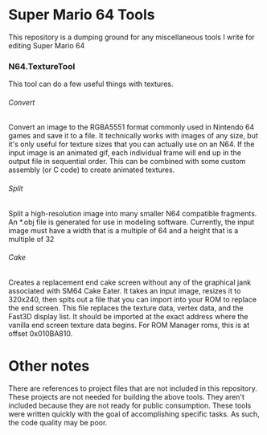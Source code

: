 # Super Mario 64 Tools
This repository is a dumping ground for any miscellaneous tools I write for editing Super Mario 64

### N64.TextureTool
This tool can do a few useful things with textures.

###### Convert
Convert an image to the RGBA5551 format commonly used in Nintendo 64 games and save it to a file. It technically works with images of any size, but it's only useful for texture sizes that you can actually use on an N64. If the input image is an animated gif, each individual frame will end up in the output file in sequential order. This can be combined with some custom assembly (or C code) to create animated textures.

###### Split
Split a high-resolution image into many smaller N64 compatible fragments. An &ast;.obj file is generated for use in modeling software. Currently, the input image must have a width that is a multiple of 64 and a height that is a multiple of 32

###### Cake
Creates a replacement end cake screen without any of the graphical jank associated with SM64 Cake Eater. It takes an input image, resizes it to 320x240, then spits out a file that you can import into your ROM to replace the end screen. This file replaces the texture data, vertex data, and the Fast3D display list. It should be imported at the exact address where the vanilla end screen texture data begins. For ROM Manager roms, this is at offset 0x010BA810.

# Other notes
There are references to project files that are not included in this repository. These projects are not needed for building the above tools. They aren't included because they are not ready for public consumption. 
These tools were written quickly with the goal of accomplishing specific tasks. As such, the code quality may be poor.

